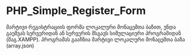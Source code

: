 # PHP_Simple_Register_Form
მარტივი რეგისტრაციის ფორმა ლოკალური მონაცემთა ბაზით, უნდა გაეშვას სერვერიდან ან სერვერის მსგავს სიმულაციური პროგრამიდან (მაგ.XAMPP).
პროგრამას გააჩნია მარტივი ლოკალური მონაცემთა ბაზა (array.json)
